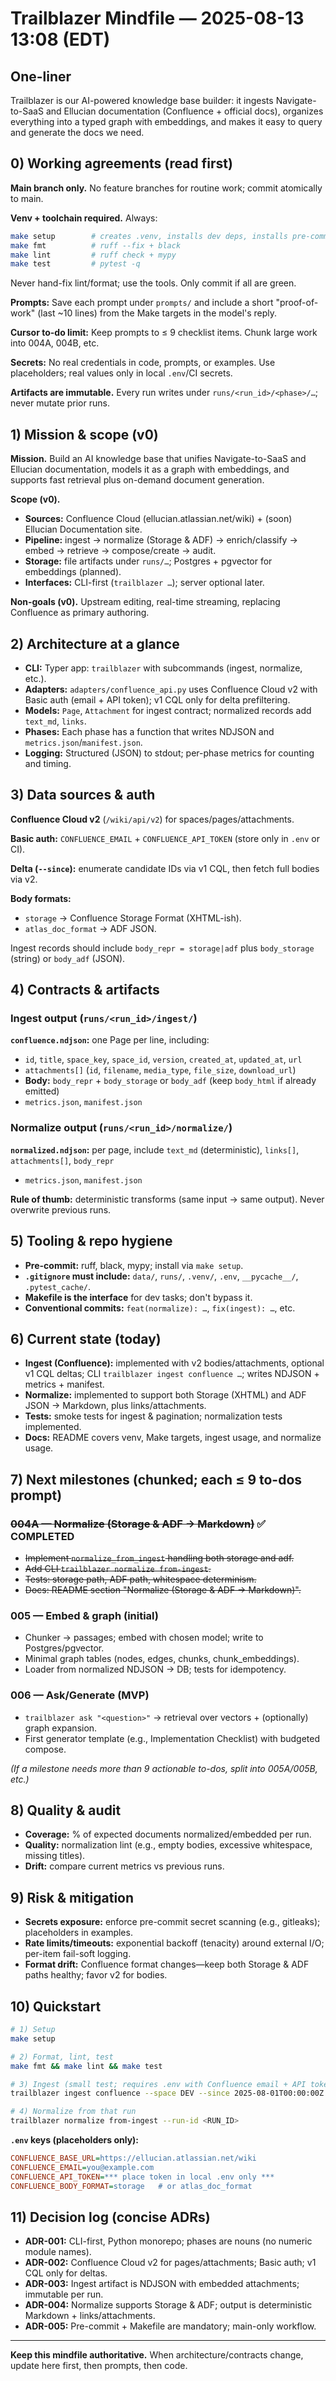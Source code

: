 # Trailblazer Mindfile — 2025-08-13 13:08 (EDT)

## One-liner

Trailblazer is our AI-powered knowledge base builder: it ingests Navigate-to-SaaS and Ellucian documentation (Confluence + official docs), organizes everything into a typed graph with embeddings, and makes it easy to query and generate the docs we need.

## 0) Working agreements (read first)

**Main branch only.** No feature branches for routine work; commit atomically to main.

**Venv + toolchain required.** Always:

```bash
make setup        # creates .venv, installs dev deps, installs pre-commit
make fmt          # ruff --fix + black
make lint         # ruff check + mypy
make test         # pytest -q
```

Never hand-fix lint/format; use the tools. Only commit if all are green.

**Prompts:** Save each prompt under `prompts/` and include a short "proof-of-work" (last ~10 lines) from the Make targets in the model's reply.

**Cursor to-do limit:** Keep prompts to ≤ 9 checklist items. Chunk large work into 004A, 004B, etc.

**Secrets:** No real credentials in code, prompts, or examples. Use placeholders; real values only in local `.env`/CI secrets.

**Artifacts are immutable.** Every run writes under `runs/<run_id>/<phase>/…`; never mutate prior runs.

## 1) Mission & scope (v0)

**Mission.** Build an AI knowledge base that unifies Navigate-to-SaaS and Ellucian documentation, models it as a graph with embeddings, and supports fast retrieval plus on-demand document generation.

**Scope (v0).**

- **Sources:** Confluence Cloud (ellucian.atlassian.net/wiki) + (soon) Ellucian Documentation site.
- **Pipeline:** ingest → normalize (Storage & ADF) → enrich/classify → embed → retrieve → compose/create → audit.
- **Storage:** file artifacts under `runs/…`; Postgres + pgvector for embeddings (planned).
- **Interfaces:** CLI-first (`trailblazer …`); server optional later.

**Non-goals (v0).** Upstream editing, real-time streaming, replacing Confluence as primary authoring.

## 2) Architecture at a glance

- **CLI:** Typer app: `trailblazer` with subcommands (ingest, normalize, etc.).
- **Adapters:** `adapters/confluence_api.py` uses Confluence Cloud v2 with Basic auth (email + API token); v1 CQL only for delta prefiltering.
- **Models:** `Page`, `Attachment` for ingest contract; normalized records add `text_md`, `links`.
- **Phases:** Each phase has a function that writes NDJSON and `metrics.json`/`manifest.json`.
- **Logging:** Structured (JSON) to stdout; per-phase metrics for counting and timing.

## 3) Data sources & auth

**Confluence Cloud v2** (`/wiki/api/v2`) for spaces/pages/attachments.

**Basic auth:** `CONFLUENCE_EMAIL` + `CONFLUENCE_API_TOKEN` (store only in `.env` or CI).

**Delta (`--since`):** enumerate candidate IDs via v1 CQL, then fetch full bodies via v2.

**Body formats:**
- `storage` → Confluence Storage Format (XHTML-ish).
- `atlas_doc_format` → ADF JSON.

Ingest records should include `body_repr = storage|adf` plus `body_storage` (string) or `body_adf` (JSON).

## 4) Contracts & artifacts

### Ingest output (`runs/<run_id>/ingest/`)

**`confluence.ndjson`:** one Page per line, including:
- `id`, `title`, `space_key`, `space_id`, `version`, `created_at`, `updated_at`, `url`
- `attachments[]` (`id`, `filename`, `media_type`, `file_size`, `download_url`)
- **Body:** `body_repr` + `body_storage` or `body_adf` (keep `body_html` if already emitted)
- `metrics.json`, `manifest.json`

### Normalize output (`runs/<run_id>/normalize/`)

**`normalized.ndjson`:** per page, include `text_md` (deterministic), `links[]`, `attachments[]`, `body_repr`
- `metrics.json`, `manifest.json`

**Rule of thumb:** deterministic transforms (same input → same output). Never overwrite previous runs.

## 5) Tooling & repo hygiene

- **Pre-commit:** ruff, black, mypy; install via `make setup`.
- **`.gitignore` must include:** `data/`, `runs/`, `.venv/`, `.env`, `__pycache__/`, `.pytest_cache/`.
- **Makefile is the interface** for dev tasks; don't bypass it.
- **Conventional commits:** `feat(normalize): …`, `fix(ingest): …`, etc.

## 6) Current state (today)

- **Ingest (Confluence):** implemented with v2 bodies/attachments, optional v1 CQL deltas; CLI `trailblazer ingest confluence …`; writes NDJSON + metrics + manifest.
- **Normalize:** implemented to support both Storage (XHTML) and ADF JSON → Markdown, plus links/attachments.
- **Tests:** smoke tests for ingest & pagination; normalization tests implemented.
- **Docs:** README covers venv, Make targets, ingest usage, and normalize usage.

## 7) Next milestones (chunked; each ≤ 9 to-dos prompt)

### ~~004A — Normalize (Storage & ADF → Markdown)~~ ✅ COMPLETED
- ~~Implement `normalize_from_ingest` handling both storage and adf.~~
- ~~Add CLI `trailblazer normalize from-ingest`.~~
- ~~Tests: storage path, ADF path, whitespace determinism.~~
- ~~Docs: README section "Normalize (Storage & ADF → Markdown)".~~

### 005 — Embed & graph (initial)
- Chunker → passages; embed with chosen model; write to Postgres/pgvector.
- Minimal graph tables (nodes, edges, chunks, chunk_embeddings).
- Loader from normalized NDJSON → DB; tests for idempotency.

### 006 — Ask/Generate (MVP)
- `trailblazer ask "<question>"` → retrieval over vectors + (optionally) graph expansion.
- First generator template (e.g., Implementation Checklist) with budgeted compose.

*(If a milestone needs more than 9 actionable to-dos, split into 005A/005B, etc.)*

## 8) Quality & audit

- **Coverage:** % of expected documents normalized/embedded per run.
- **Quality:** normalization lint (e.g., empty bodies, excessive whitespace, missing titles).
- **Drift:** compare current metrics vs previous runs.

## 9) Risk & mitigation

- **Secrets exposure:** enforce pre-commit secret scanning (e.g., gitleaks); placeholders in examples.
- **Rate limits/timeouts:** exponential backoff (tenacity) around external I/O; per-item fail-soft logging.
- **Format drift:** Confluence format changes—keep both Storage & ADF paths healthy; favor v2 for bodies.

## 10) Quickstart

```bash
# 1) Setup
make setup

# 2) Format, lint, test
make fmt && make lint && make test

# 3) Ingest (small test; requires .env with Confluence email + API token)
trailblazer ingest confluence --space DEV --since 2025-08-01T00:00:00Z --max-pages 10

# 4) Normalize from that run
trailblazer normalize from-ingest --run-id <RUN_ID>
```

**`.env` keys (placeholders only):**

```ini
CONFLUENCE_BASE_URL=https://ellucian.atlassian.net/wiki
CONFLUENCE_EMAIL=you@example.com
CONFLUENCE_API_TOKEN=*** place token in local .env only ***
CONFLUENCE_BODY_FORMAT=storage   # or atlas_doc_format
```

## 11) Decision log (concise ADRs)

- **ADR-001:** CLI-first, Python monorepo; phases are nouns (no numeric module names).
- **ADR-002:** Confluence Cloud v2 for pages/attachments; Basic auth; v1 CQL only for deltas.
- **ADR-003:** Ingest artifact is NDJSON with embedded attachments; immutable per run.
- **ADR-004:** Normalize supports Storage & ADF; output is deterministic Markdown + links/attachments.
- **ADR-005:** Pre-commit + Makefile are mandatory; main-only workflow.

---

**Keep this mindfile authoritative.** When architecture/contracts change, update here first, then prompts, then code.
